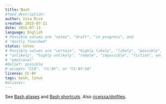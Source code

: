 ```yaml
---
title: Bash
#feed_description: 
author: Issa Rice
created: 2015-07-11
date: 2015-07-11
language: English
# Possible values are "notes", "draft", "in progress", and
# "mostly finished"
status: notes
# Possible values are "certain", "highly likely", "likely", "possible",
# "unlikely", "highly unlikely", "remote", "impossible", "fiction", and
# "emotional"
#belief: possible
# accepts "CC0", "CC-BY", or "CC-BY-SA"
license: CC-BY
tags: bash, linux
#aliases: 
---
```


See [Bash aliases]() and [Bash shortcuts]().
Also [riceissa/dotfiles](https://github.com/riceissa/dotfiles/).
